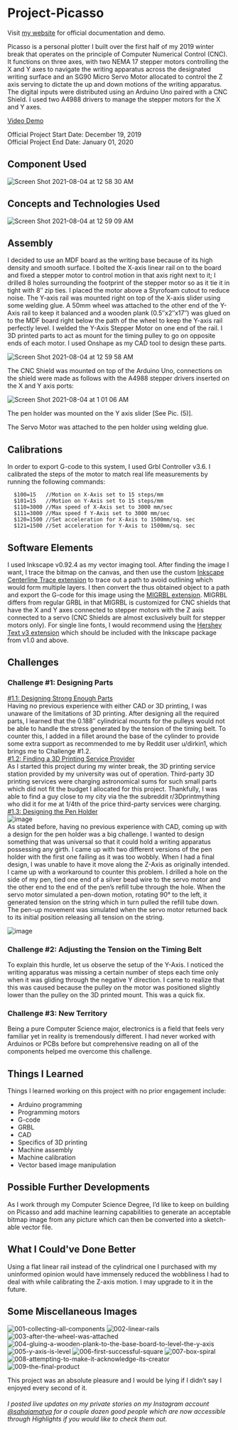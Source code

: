 # Project-Picasso

Visit [my website](https://sahajamatya.com/posts/20200103picasso.html) for official documentation and demo. 

Picasso is a personal plotter I built over the first half of my 2019 winter break that operates on the principle of Computer Numerical Control (CNC). It functions on three axes, with two NEMA 17 stepper motors controlling the X and Y axes to navigate the writing apparatus across the designated writing surface and an SG90 Micro Servo Motor allocated to control the Z axis serving to dictate the up and down motions of the writing apparatus. The digital inputs were distributed using an Arduino Uno paired with a CNC Shield. I used two A4988 drivers to manage the stepper motors for the X and Y axes.

<a href = "https://youtu.be/t2eSa6Wmzbo" target = "_blank">Video Demo</a>

Official Project Start Date: December 19, 2019<br/>
Official Project End Date: January 01, 2020

## Component Used 

![Screen Shot 2021-08-04 at 12 58 30 AM](https://user-images.githubusercontent.com/19261513/128129589-d5a3c4a0-b1bb-4022-af27-cc0122a1e842.png)

## Concepts and Technologies Used 

![Screen Shot 2021-08-04 at 12 59 09 AM](https://user-images.githubusercontent.com/19261513/128129653-2a26305e-df67-4a23-ad47-eedcb623376c.png)

## Assembly 

I decided to use an MDF board as the writing base because of its high density and smooth surface. I bolted the X-axis linear rail on to the board and fixed a stepper motor to control motion in that axis right next to it; I drilled 8 holes surrounding the footprint of the stepper motor so as it tie it in tight with 8″ zip ties. I placed the motor above a Styrofoam cutout to reduce noise. The Y-axis rail was mounted right on top of the X-axis slider using some welding glue. A 50mm wheel was attached to the other end of the Y-Axis rail to keep it balanced and a wooden plank (0.5″x2″x17″) was glued on to the MDF board right below the path of the wheel to keep the Y-axis rail perfectly level. I welded the Y-Axis Stepper Motor on one end of the rail. I 3D printed parts to act as mount for the timing pulley to go on opposite ends of each motor. I used Onshape as my CAD tool to design these parts.

![Screen Shot 2021-08-04 at 12 59 58 AM](https://user-images.githubusercontent.com/19261513/128129728-3e4540fb-36fb-43c9-b97a-0f1d1edc3dca.png)

The CNC Shield was mounted on top of the Arduino Uno, connections on the shield were made as follows with the A4988 stepper drivers inserted on the X and Y axis ports:

![Screen Shot 2021-08-04 at 1 01 06 AM](https://user-images.githubusercontent.com/19261513/128129859-9c13170c-71d3-4bfe-b840-654676e8267b.png)

The pen holder was mounted on the Y axis slider [See Pic. (5)].

The Servo Motor was attached to the pen holder using welding glue.

## Calibrations

In order to export G-code to this system, I used Grbl Controller v3.6. I calibrated the steps of the motor to match real life measurements by running the following commands:
```
  $100=15   //Motion on X-Axis set to 15 steps/mm
  $101=15   //Motion on Y-Axis set to 15 steps/mm
  $110=3000 //Max speed of X-Axis set to 3000 mm/sec
  $111=3000 //Max speed f Y-Axis set to 3000 mm/sec
  $120=1500 //Set acceleration for X-Axis to 1500mm/sq. sec
  $121=1500 //Set acceleration for Y-Axis to 1500mm/sq. sec
```
## Software Elements

I used Inkscape v0.92.4 as my vector imaging tool. After finding the image I want, I trace the bitmap on the canvas, and then use the custom <a href ="https://github.com/fablabnbg/inkscape-centerline-trace" target="_blank">Inkscape Centerline Trace extension</a> to trace out a path to avoid outlining which would form multiple layers. I then convert the thus obtained object to a path and export the G-code for this image using the <a href="https://secureservercdn.net/198.71.233.106/k8u.855.myftpupload.com/wp-content/uploads/2019/08/MI-Inkscape-Extension.zip" target="_blank">MIGRBL extension</a>. MIGRBL differs from regular GRBL in that MIGRBL is customized for CNC shields that have the X and Y axes connected to stepper motors with the Z axis connected to a servo (CNC Shields are almost exclusively built for stepper motors only). For single line fonts, I would recommend using the <a href="https://gitlab.com/oskay/hershey-text/tree/master/hershey-text" target="_blank">Hershey Text v3 extension</a> which should be included with the Inkscape package from v1.0 and above.

## Challenges

### Challenge #1: Designing Parts<br/>
<u>#1.1: Designing Strong Enough Parts</u><br/>
Having no previous experience with either CAD or 3D printing, I was unaware of the limitations of 3D printing. After designing all the required parts, I learned that the 0.188″ cylindrical mounts for the pulleys would not be able to handle the stress generated by the tension of the timing belt. To counter this, I added in a fillet around the base of the cylinder to provide some extra support as recommended to me by Reddit user u/dirkin1, which brings me to Challenge #1.2.<br/>
<u>#1.2: Finding a 3D Printing Service Provider</u><br/>
As I started this project during my winter break, the 3D printing service station provided by my university was out of operation. Third-party 3D printing services were charging astronomical sums for such small parts which did not fit the budget I allocated for this project. Thankfully, I was able to find a guy close to my city via the the subreddit r/3Dprintmything who did it for me at 1/4th of the price third-party services were charging.<br/>
<u>#1.3: Designing the Pen Holder</u><br/>
![image](https://user-images.githubusercontent.com/19261513/128130548-c9b92eac-d058-40fb-a6e1-8ce35e844d9d.png)
<br/>
As stated before, having no previous experience with CAD, coming up with a design for the pen holder was a big challenge. I wanted to design something that was universal so that it could hold a writing apparatus possessing any girth. I came up with two different versions of the pen holder with the first one failing as it was too wobbly. When I had a final design, I was unable to have it move along the Z-Axis as originally intended. I came up with a workaround to counter this problem. I drilled a hole on the side of my pen, tied one end of a silver bead wire to the servo motor and the other end to the end of the pen’s refill tube through the hole. When the servo motor simulated a pen-down motion, rotating 90° to the left, it generated tension on the string which in turn pulled the refill tube down. The pen-up movement was simulated when the servo motor returned back to its initial position releasing all tension on the string.<br/>

![image](https://user-images.githubusercontent.com/19261513/128130601-100be756-6ca8-49d4-8b01-c8ba650cd4dc.png)

### Challenge #2: Adjusting the Tension on the Timing Belt

To explain this hurdle, let us observe the setup of the Y-Axis. I noticed the writing apparatus was missing a certain number of steps each time only when it was gliding through the negative Y direction. I came to realize that this was caused because the pulley on the motor was positioned slightly lower than the pulley on the 3D printed mount. This was a quick fix.

### Challenge #3: New Territory

Being a pure Computer Science major, electronics is a field that feels very familiar yet in reality is tremendously different. I had never worked with Arduinos or PCBs before but comprehensive reading on all of the components helped me overcome this challenge.

## Things I Learned

Things I learned working on this project with no prior engagement include:

- Arduino programming
- Programming motors
- G-code
- GRBL
- CAD
- Specifics of 3D printing
- Machine assembly
- Machine calibration
- Vector based image manipulation

## Possible Further Developments

As I work through my Computer Science Degree, I’d like to keep on building on Picasso and add machine learning capabilities to generate an acceptable bitmap image from any picture which can then be converted into a sketch-able vector file.

## What I Could've Done Better

Using a flat linear rail instead of the cylindrical one I purchased with my uninformed opinion would have immensely reduced the wobbliness I had to deal with while calibrating the Z-axis motion. I may upgrade to it in the future.

## Some Miscellaneous Images

![001-collecting-all-components](https://user-images.githubusercontent.com/19261513/128130944-005268f8-8324-4a14-9fba-f09ebfa53d62.jpg)
![002-linear-rails](https://user-images.githubusercontent.com/19261513/128130946-64f8577f-bd43-43dd-bbf6-95cee93f96be.jpg)
![003-after-the-wheel-was-attached](https://user-images.githubusercontent.com/19261513/128130947-5a1d68e2-90e3-4f86-9ce4-37e590b405f3.jpg)
![004-gluing-a-wooden-plank-to-the-base-board-to-level-the-y-axis](https://user-images.githubusercontent.com/19261513/128130948-ff5d5762-805c-4745-a90e-2226b3d9ac57.jpg)
![005-y-axis-is-level](https://user-images.githubusercontent.com/19261513/128130952-724c94fe-3d68-467b-b95b-f0bae772bc00.jpg)
![006-first-successful-square](https://user-images.githubusercontent.com/19261513/128130953-f87c140c-ad14-47ee-a478-cd4ecbe11107.jpg)
![007-box-spiral](https://user-images.githubusercontent.com/19261513/128130955-d28a0567-f7fa-4cb5-a459-18e7b6469901.jpg)
![008-attempting-to-make-it-acknowledge-its-creator](https://user-images.githubusercontent.com/19261513/128130956-6738fe7f-6c03-4b7e-aae4-d31aba516ce4.jpg)
![009-the-final-product](https://user-images.githubusercontent.com/19261513/128130958-56ef01b6-224f-4b4a-9c98-d0b725e44ef0.jpg)


This project was an absolute pleasure and I would be lying if I didn’t say I enjoyed every second of it.

###### I posted live updates on my private stories on my Instagram account [@sahajamatya](https://www.instagram.com/sahajamatya/) for a couple dozen good people which are now accessible through Highlights if you would like to check them out.
